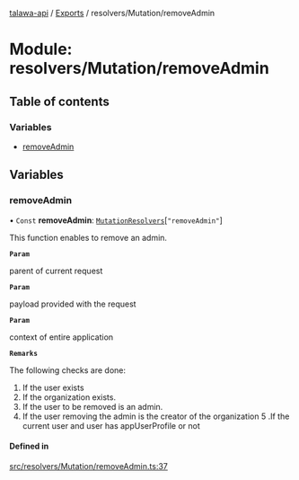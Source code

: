 [talawa-api](../README.md) / [Exports](../modules.md) / resolvers/Mutation/removeAdmin

# Module: resolvers/Mutation/removeAdmin

## Table of contents

### Variables

- [removeAdmin](resolvers_Mutation_removeAdmin.md#removeadmin)

## Variables

### removeAdmin

• `Const` **removeAdmin**: [`MutationResolvers`](types_generatedGraphQLTypes.md#mutationresolvers)[``"removeAdmin"``]

This function enables to remove an admin.

**`Param`**

parent of current request

**`Param`**

payload provided with the request

**`Param`**

context of entire application

**`Remarks`**

The following checks are done:
1. If the user exists
2. If the organization exists.
3. If the user to be removed is an admin.
4. If the user removing the admin is the creator of the organization
5 .If the current user and user has appUserProfile or not

#### Defined in

[src/resolvers/Mutation/removeAdmin.ts:37](https://github.com/PalisadoesFoundation/talawa-api/blob/636e51c/src/resolvers/Mutation/removeAdmin.ts#L37)
